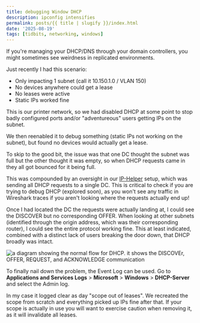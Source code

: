 ```yaml
---
title: debugging Window DHCP
description: ipconfig intensifies
permalink: posts/{{ title | slugify }}/index.html
date: '2025-08-19'
tags: [tidbits, networking, windows]
---
```

If you're managing your DHCP/DNS through your domain controllers, you might sometimes see weirdness in replicated environments.

Just recently I had this scenario:
- Only impacting 1 subnet (call it 10.150.1.0 / VLAN 150)
- No devices anywhere could get a lease
- No leases were active
- Static IPs worked fine

This is our printer network, so we had disabled DHCP at some point to stop badly configured ports and/or "adventureous" users getting IPs on the subnet. 

We then reenabled it to debug something (static IPs not working on the subnet), but found no devices would actually get a lease.

To skip to the good bit, the issue was that one DC thought the subnet was full but the other thought it was empty, so when DHCP requests came in they all got bounced for it being full. 

This was compounded by an oversight in our [IP-Helper](https://networkengineering.stackexchange.com/questions/41376/how-ip-helper-address-works) setup, which was sending all DHCP requests to a single DC. This is critical to check if you are trying to debug DHCP (explored soon), as you won't see any traffic in Wireshark traces if you aren't looking where the requests actually end up!

Once I had located the DC the requests were actually landing at, I could see the DISCOVER but no corresponding OFFER. When looking at other subnets (identified through the origin address, which was their corresponding router), I could see the entire protocol working fine. This at least indicated, combined with a distinct lack of users breaking the door down, that DHCP broadly was intact.

![a diagram showing the normal flow for DHCP. it shows the DISCOVEr, OFFER, REQUEST, and ACKNOWLEDGE communication](/images/posts/dhcp/dhcp-proto.png "the flow of DHCP when it is working as intended")

To finally nail down the problem, the Event Log can be used.
Go to **Applications and Services Logs** > **Microsoft** > **Windows** > **DHCP-Server** and select the Admin log. 

In my case it logged clear as day "scope out of leases". We recreated the scope from scratch and everything picked up IPs fine after that. If your scope is actually in use you will want to exercise caution when removing it, as it will invalidate all leases.
